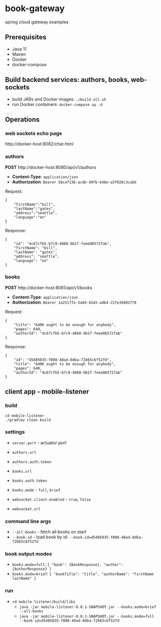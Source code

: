 # book-gateway

spring cloud gateway examples

## Prerequisites

- Java 11
- Maven
- Docker
- docker-compose

## Build backend services: authors, books, web-sockets

- build JARs and Docker images: `./build-all.sh`
- run Docker containers: `docker-compose up -d`

## Operations

### web sockets echo page

http://docker-host:8082/chat.html


### authors

**POST** http://docker-host:8080/api/v1/authors

- **Content-Type**: `application/json`
- **Authorization**: `Bearer 58cef136-acdb-49fb-b48e-a5f020c3cabb`

Request:
```
{
    "firstName":"bill",
    "lastName":"gates",
    "address":"seattle",
    "language":"en"
}
```

Response:
```
{
    "id": "4c67cfb5-b7c9-4868-9b1f-feee06572fab",
    "firstName": "bill",
    "lastName": "gates",
    "address": "seattle",
    "language": "en"
}
```


### books

**POST** http://docker-host:8081/api/v1/books

- **Content-Type**: `application/json`
- **Authorization**: `Bearer 1a2517fe-5a0d-43a5-adb4-227e39d02f78`

Request:
```
{
    "title": "640K ought to be enough for anybody",
    "pages": 640,
    "authorId": "4c67cfb5-b7c9-4868-9b1f-feee06572fab"
}
```

Response:
```
{
    "id": "d5405035-f008-48ad-8dba-72b65cbf52fd",
    "title": "640K ought to be enough for anybody",
    "pages": 640,
    "authorId": "4c67cfb5-b7c9-4868-9b1f-feee06572fab"
}
```


## client app - mobile-listener

### build

```
cd mobile-listener
./gradlew clean build
```

### settings

- `server.port` - actuator port

- `authors.url`
- `authors.auth.token`

- `books.url`
- `books.auth.token`
- `books.mode` - `full`, `brief`

- `websocket.client.enabled` - `true`, `false`
- `websocket.url`
    
### command line args

- `--all-books` - fetch all books on start
- `--book-id` - load book by id: `--book-id=d5405035-f008-48ad-8dba-72b65cbf52fd`

### book output modes

- `books.mode=full`: `{ "book": {BookResponse}, "author": {AuthorResponse} }`
- `books.mode=brief`: `{ "bookTitle": "title", "authorName": "firstName lastName" }`

### run

- `cd mobile-listener/build/libs`
    - `java -jar mobile-listener-0.0.1-SNAPSHOT.jar --books.mode=brief --all-books`
    - `java -jar mobile-listener-0.0.1-SNAPSHOT.jar --books.mode=full --book-id=d5405035-f008-48ad-8dba-72b65cbf52fd`
